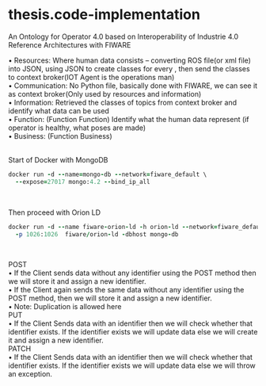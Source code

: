 # thesis.code-implementation
An Ontology for Operator 4.0 based on Interoperability of Industrie 4.0 Reference Architectures with FIWARE <br />

•	Resources: Where human data consists – converting ROS file(or xml file) into JSON, using JSON to create classes for every , then send the classes to context broker(IOT Agent is the operations man) <br />
•	Communication: No Python file, basically done with FIWARE, we can see it as context broker(Only used by resources and information) <br />
•	Information: Retrieved the classes of topics from context broker and identify what data can be used  <br />
•	Function: (Function Function) Identify what the human data represent (if operator is healthy, what poses are made) <br />
•	Business: (Function Business) <br /> <br />

Start of Docker with MongoDB <br />
```ruby
docker run -d --name=mongo-db --network=fiware_default \
  --expose=27017 mongo:4.2 --bind_ip_all
```
<br />

Then proceed with Orion LD <br />
```ruby
docker run -d --name fiware-orion-ld -h orion-ld --network=fiware_default \
  -p 1026:1026  fiware/orion-ld -dbhost mongo-db
```
<br />

POST <br />
	•	If the Client sends data without any identifier using the POST method then we will store it and assign a new identifier. <br />
	•	If the Client again sends the same data without any identifier using the POST method, then we will store it and assign a new identifier. <br />
	•	Note: Duplication is allowed here <br />
PUT <br />
	•	If the Client Sends data with an identifier then we will check whether that identifier exists. If the identifier exists we will update data else we will create it and assign a new identifier. <br />
PATCH <br />
	•	If the Client Sends data with an identifier then we will check whether that identifier exists. If the identifier exists we will update data else we will throw an exception. <br />
